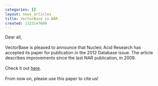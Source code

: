 ```yaml
---
categories: []
layout: news_articles
title: VectorBase in NAR
created: 1323147600
---
```

Dear all, <br><br>VectorBase is pleased to announce that Nucleic Acid Research has accepted its paper for publication in the 2012 Database issue. The article describes improvements since the last NAR publication, in 2009.<br><br>Check it out <a href="http://nar.oxfordjournals.org/content/early/2011/11/30/nar.gkr1089.abstract?sid=863a4d78-1f95-46dc-b1b4-57475453ee9f"> here</a>.<br><br>From now on, please use this paper to cite us!
